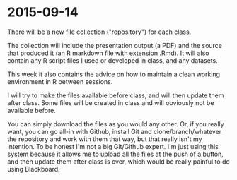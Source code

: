 # 2015-09-14

There will be a new file collection ("repository") for each class. 

The collection will include the presentation output (a PDF) and the source that produced it (an R markdown file with extension .Rmd). It will also contain any R script files I used or developed in class, and any datasets.

This week it also contains the advice on how to maintain a clean working environment in R between sessions.

I will try to make the files available before class, and will then update them after class. Some files will be created in class and will obviously not be available before.

You can simply download the files as you would any other. Or, if you really want, you can go all-in with Github, install Git and clone/branch/whatever the repository and work with them that way, but that really isn't my intention. To be honest I'm not a big Git/Github expert. I'm just using this system because it allows me to upload all the files at the push of a button, and then update them after class is over, which would be really painful to do using Blackboard.
